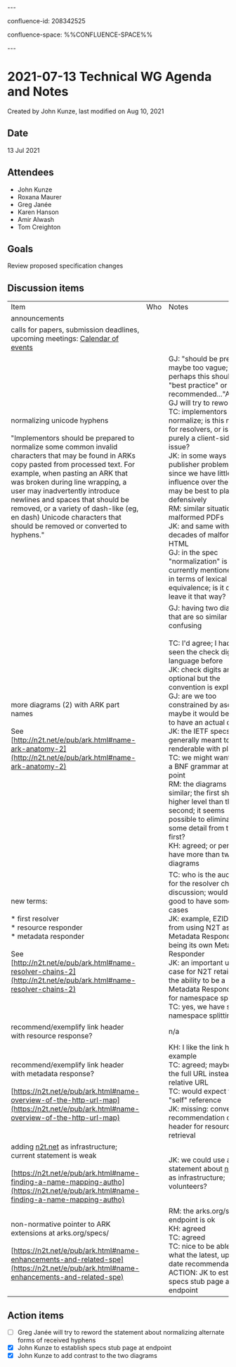 \---

confluence-id: 208342525

confluence-space: %%CONFLUENCE-SPACE%%

\---

2021-07-13 Technical WG Agenda and Notes
========================================

Created by John Kunze, last modified on Aug 10, 2021

Date
----

13 Jul 2021

Attendees
---------

*   John Kunze 
*   Roxana Maurer 
*   Greg Janée 
*   Karen Hanson 
*   Amir Alwash 
*   Tom Creighton 

Goals
-----

Review proposed specification changes

Discussion items
----------------

|     |     |     |
| --- | --- | --- |
| Item | Who | Notes |
| announcements |     |     |
| calls for papers, submission deadlines, upcoming meetings: [Calendar of events](Calendar-of-events_208341505.html) |     |     |
| normalizing unicode hyphens<br><br>"Implementors should be prepared to normalize some common invalid characters that may be found in ARKs copy pasted from processed text. For example, when pasting an ARK that was broken during line wrapping, a user may inadvertently introduce newlines and spaces that should be removed, or a variety of dash-like (eg, en dash) Unicode characters that should be removed or converted to hyphens." |     | GJ: "should be prepared" maybe too vague; perhaps this should be "best practice" or "it is recommended..."ACTION: GJ will try to reword this  <br>TC: implementors normalize; is this more for resolvers, or is it a purely a client-side issue?  <br>JK: in some ways it's a publisher problem; but since we have little influence over them it may be best to play defensively  <br>RM: similar situation with malformed PDFs  <br>JK: and same with decades of malformed HTML  <br>GJ: in the spec "normalization" is only currently mentioned only in terms of lexical equivalence; is it ok to leave it that way? |
| more diagrams (2) with ARK part names<br><br>See [http://n2t.net/e/pub/ark.html#name-ark-anatomy-2](http://n2t.net/e/pub/ark.html#name-ark-anatomy-2) |     | GJ: having two diagrams that are so similar is confusing<br><br>TC: I'd agree; I hadn't seen the check digit language before  <br>JK: check digits are still optional but the convention is explained  <br>GJ: are we too constrained by ascii art? maybe it would be good to have an actual diagram  <br>JK: the IETF specs are generally meant to be renderable with plain text  <br>TC: we might want to do a BNF grammar at some point  <br>RM: the diagrams are too similar; the first should be higher level than the second; it seems possible to eliminate some detail from the first?  <br>KH: agreed; or perhaps have more than two diagrams |
| new terms:<br><br>*   first resolver<br>*   resource responder<br>*   metadata responder<br><br>See [http://n2t.net/e/pub/ark.html#name-resolver-chains-2](http://n2t.net/e/pub/ark.html#name-resolver-chains-2) |     | TC: who is the audience for the resolver chain discussion; would be good to have some use cases  <br>JK: example, EZID will go from using N2T as a Metadata Responder to being its own Metadata Responder  <br>JK: an important use case for N2T retaining the ability to be a Metadata Responder is for namespace splitting  <br>TC: yes, we have seen namespace splitting |
| recommend/exemplify link header with resource response? |     | n/a |
| recommend/exemplify link header with metadata response?<br><br>[https://n2t.net/e/pub/ark.html#name-overview-of-the-http-url-map](https://n2t.net/e/pub/ark.html#name-overview-of-the-http-url-map) |     | KH: I like the link header example  <br>TC: agreed; maybe use the full URL instead of relative URL  <br>TC: would expect the "self" reference  <br>JK: missing: converse recommendation of link header for resource retrieval |
| adding [n2t.net](http://n2t.net) as infrastructure; current statement is weak<br><br>[https://n2t.net/e/pub/ark.html#name-finding-a-name-mapping-autho](https://n2t.net/e/pub/ark.html#name-finding-a-name-mapping-autho) |     | JK: we could use a statement about [n2t.net](http://n2t.net) as infrastructure; volunteers? |
| non-normative pointer to ARK extensions at arks.org/specs/<br><br>[https://n2t.net/e/pub/ark.html#name-enhancements-and-related-spe](https://n2t.net/e/pub/ark.html#name-enhancements-and-related-spe) |     | RM: the arks.org/specs/ endpoint is ok  <br>KH: agreed  <br>TC: agreed  <br>TC: nice to be able to see what the latest, up-to-date recommendation is  <br>ACTION: JK to establish specs stub page at endpoint |

Action items
------------

- [ ] Greg Janée will try to reword the statement about normalizing alternate forms of received hyphens
- [x] John Kunze to establish specs stub page at endpoint
- [x] John Kunze to add contrast to the two diagrams